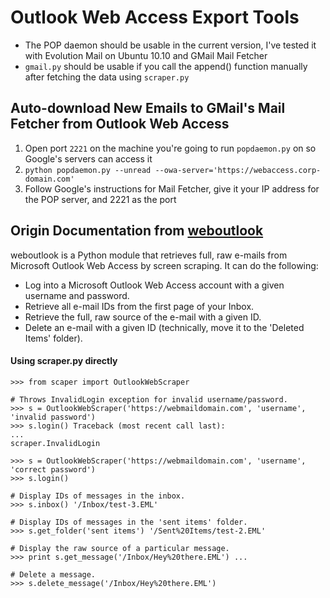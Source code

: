 Outlook Web Access Export Tools
===============================

- The POP daemon should be usable in the current version, I've tested it with Evolution Mail on Ubuntu 10.10 and GMail Mail Fetcher</li> 
- `gmail.py` should be usable if you call the append() function manually after fetching the data using `scraper.py`

Auto-download New Emails to GMail's Mail Fetcher from Outlook Web Access
------------------------------------------------------------------------

1. Open port `2221` on the machine you're going to run `popdaemon.py` on so Google's servers can access it
2. `python popdaemon.py --unread --owa-server='https://webaccess.corp-domain.com'`
3. Follow Google's instructions for Mail Fetcher, give it your IP address for the POP server, and 2221 as the port

Origin Documentation from [weboutlook](http://code.google.com/p/weboutlook/)
----------------------------------------------------------------------------

weboutlook is a Python module that retrieves full, raw e-mails from Microsoft Outlook Web Access by screen scraping. It can do the following:

- Log into a Microsoft Outlook Web Access account with a given username and password.
- Retrieve all e-mail IDs from the first page of your Inbox.
- Retrieve the full, raw source of the e-mail with a given ID.
- Delete an e-mail with a given ID (technically, move it to the 'Deleted Items' folder).

#### Using scraper.py directly

	>>> from scaper import OutlookWebScraper

	# Throws InvalidLogin exception for invalid username/password. 
	>>> s = OutlookWebScraper('https://webmaildomain.com', 'username', 'invalid password') 
	>>> s.login() Traceback (most recent call last):
	...
	scraper.InvalidLogin
	
	>>> s = OutlookWebScraper('https://webmaildomain.com', 'username', 'correct password') 
	>>> s.login()

	# Display IDs of messages in the inbox. 
	>>> s.inbox() '/Inbox/test-3.EML'

	# Display IDs of messages in the 'sent items' folder. 
	>>> s.get_folder('sent items') '/Sent%20Items/test-2.EML'

	# Display the raw source of a particular message. 
	>>> print s.get_message('/Inbox/Hey%20there.EML') ...

	# Delete a message. 
	>>> s.delete_message('/Inbox/Hey%20there.EML')
